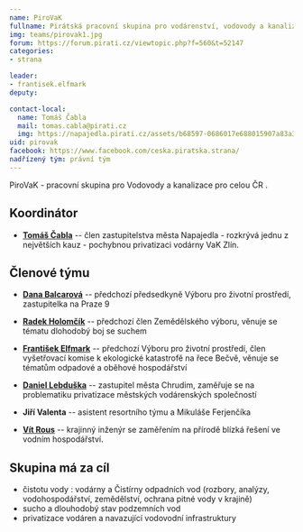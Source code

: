 ```yaml
---
name: PiroVaK
fullname: Pirátská pracovní skupina pro vodárenství, vodovody a kanalizace
img: teams/pirovak1.jpg
forum: https://forum.pirati.cz/viewtopic.php?f=560&t=52147
categories:
- strana

leader:
- frantisek.elfmark
deputy:

contact-local:
  name: Tomáš Čabla
  mail: tomas.cabla@pirati.cz
  img: https://napajedla.pirati.cz/assets/b68597-0686017e688015907a83a3176bbd35b503fe1c27eb86e98ce7a05c07b9802a70.jpg
uid: pirovak
facebook: https://www.facebook.com/ceska.piratska.strana/
nadřízený tým: právní tým
---
```



PiroVaK - pracovní skupina pro Vodovody a kanalizace pro celou ČR . 

Koordinátor
--------------------


* **[Tomáš Čabla](https://zlinsky.pirati.cz/lide/tomas-cabla/)** --  člen zastupitelstva města Napajedla - rozkrývá jednu z největších kauz -  pochybnou privatizaci vodárny VaK Zlín.







Členové týmu
--------------------


* **[Dana Balcarová](https://danabalcarova.cz/)** -- předchozí předsedkyně Výboru pro životní prostředí, zastupitelka na Praze 9

* **[Radek Holomčík](https://jihomoravsky.pirati.cz/lide/radek-holomcik/)** -- předchozí člen Zemědělského výboru, věnuje se tématu dlohodobý boj se suchem

* **[František Elfmark](https://www.frantisekelfmark.cz/)** -- předchozí Výboru pro životní prostředí, člen vyšetřovací komise k ekologické katastrofě na řece Bečvě, věnuje se tématům odpadové a oběhové hospodářství

* **[Daniel Lebduška](https://pardubicky.pirati.cz/lide/daniel-lebduska/)** -- zastupitel města Chrudim, zaměřuje se na problematiku privatizace městských vodárenských společností

* **Jiří Valenta** -- asistent resortního týmu a Mikuláše Ferjenčíka

* **[Vít Rous](https://lide.pirati.cz/personProfile/601/)** -- krajinný inženýr  se zaměřením na přírodě blízká řešení ve vodním hospodářství.







Skupina má za cíl
--------------------


* čistotu vody : vodárny a Čistírny odpadních vod (rozbory, analýzy, vodohospodářství, zemědělství, ochrana pitné vody v krajině)
* sucho a dlouhodobý stav podzemních vod
* privatizace vodáren a navazující vodovodní infrastruktury
